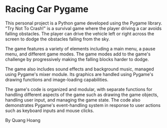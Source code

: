 # Racing Car Pygame

This personal project is a Python game developed using the Pygame library. "Try Not To Crash!" is a survival game where the player driving a car avoids falling obstacles. The player can drive the vehicle left or right across the screen to dodge the obstacles falling from the sky.

The game features a variety of elements including a main menu, a pause menu, and different game modes. The game modes add to the game's challenge by progressively making the falling blocks harder to dodge.

The game also includes sound effects and background music, managed using Pygame's mixer module. Its graphics are handled using Pygame's drawing functions and image-loading capabilities.  

The game's code is organized and modular, with separate functions for handling different aspects of the game such as drawing the game objects, handling user input, and managing the game state. The code also demonstrates Pygame's event-handling system in response to user actions such as keyboard inputs and mouse clicks.  

By Quang Hoang
